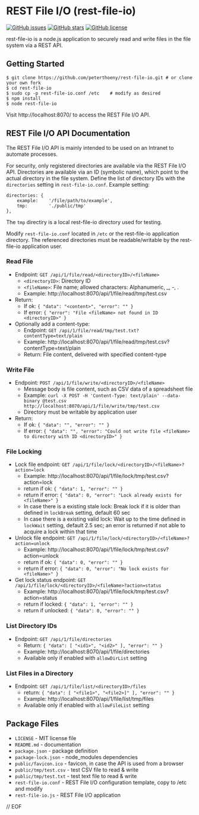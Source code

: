 # REST File I/O (rest-file-io)

[![GitHub issues](https://img.shields.io/github/issues/peterthoeny/rest-file-io)](https://github.com/peterthoeny/rest-file-io/issues)
[![GitHub stars](https://img.shields.io/github/stars/peterthoeny/rest-file-io)](https://github.com/peterthoeny/rest-file-io/stargazers)
[![GitHub license](https://img.shields.io/github/license/peterthoeny/rest-file-io)](https://github.com/peterthoeny/rest-file-io/blob/master/LICENSE)

rest-file-io is a node.js application to securely read and write files in the file system via a REST API.

## Getting Started

    $ git clone https://github.com/peterthoeny/rest-file-io.git # or clone your own fork
    $ cd rest-file-io
    $ sudo cp -p rest-file-io.conf /etc    # modify as desired
    $ npm install
    $ node rest-file-io

Visit http://localhost:8070/ to access the REST File I/O API.

## REST File I/O API Documentation

The REST File I/O API is mainly intended to be used on an Intranet to automate processes.

For security, only registered directories are available via the REST File I/O API. Directories are available via an ID (symbolic name), which point to the actual directory in the file system. Define the list of directory IDs with the `directories` setting in `rest-file-io.conf`. Example setting:

    directories: {
        example:    '/file/path/to/example',
        tmp:        './public/tmp'
    },

The `tmp` directiry is a local rest-file-io directory used for testing.

Modify `rest-file-io.conf` located in `/etc` or the rest-file-io application directory. The referenced directories must be readable/writable by the rest-file-io application user.

### Read File

- Endpoint: `GET /api/1/file/read/<directoryID>/<fileName>`
  - `<directoryID>`: Directory ID
  - `<fileName>`: File name; allowed characters: Alphanumeric, _, -, .
  - Example: http://localhost:8070/api/1/file/read/tmp/test.csv
- Return:
  - If ok: `{ "data": "<content>", "error": "" }`
  - If error: `{ "error": "File <fileName> not found in ID <directoryID>" }`
- Optionally add a content-type:
  - Endpoint: `GET /api/1/file/read/tmp/test.txt?contentType=text/plain`
  - Example: http://localhost:8070/api/1/file/read/tmp/test.csv?contentType=text/plain
  - Return: File content, delivered with specified content-type

### Write File

- Endpoint: `POST /api/1/file/write/<directoryID>/<fileName>`
  - Message body is file content, such as CSV data of a spreadsheet file
  - Example: `curl -X POST -H 'Content-Type: text/plain' --data-binary @test.csv http://localhost:8070/api/1/file/write/tmp/test.csv`
  - Directory must be writable by application user
- Return:
  - If ok:    `{ "data": "", "error": "" }`
  - If error: `{ "data": "", "error": "Could not write file <fileName> to directory with ID <directoryID>" }`

### File Locking

- Lock file endpoint: `GET /api/1/file/lock/<directoryID>/<fileName>?action=lock`
  - Example: http://localhost:8070/api/1/file/lock/tmp/test.csv?action=lock
  - return if ok:    `{ "data": 1, "error": "" }`
  - return if error: `{ "data": 0, "error": "Lock already exists for <fileName>" }`
  - In case there is a existing stale lock: Break lock if it is older than defined in `lockBreak` setting, default 60 sec
  - In case there is a existing valid lock: Wait up to the time defined in `lockWait` setting, default 2.5 sec; an error is returned if not able to acquire a lock within that time
- Unlock file endpoint: `GET /api/1/file/lock/<directoryID>/<fileName>?action=unlock`
  - Example: http://localhost:8070/api/1/file/lock/tmp/test.csv?action=unlock
  - return if ok:    `{ "data": 0, "error": "" }`
  - return if error: `{ "data": 0, "error": "No lock exists for <fileName>" }`
- Get lock status endpoint: `GET /api/1/file/lock/<directoryID>/<fileName>?action=status`
  - Example: http://localhost:8070/api/1/file/lock/tmp/test.csv?action=status
  - return if locked:   `{ "data": 1, "error": "" }`
  - return if unlocked: `{ "data": 0, "error": "" }`

### List Directory IDs

- Endpoint: `GET /api/1/file/directories`
  - Return: `{ "data": [ "<id1>", "<id2>" ], "error": "" }`
  - Example: http://localhost:8070/api/1/file/directories
  - Available only if enabled with `allowDirList` setting

### List Files in a Directory

- Endpoint: `GET /api/1/file/list/<directoryID>/files`
  - return: `{ "data": [ "<file1>", "<file2>]" ], "error": "" }`
  - Example: http://localhost:8070/api/1/file/list/tmp/files
  - Available only if enabled with `allowFileList` setting

## Package Files

- `LICENSE` - MIT license file
- `README.md` - documentation
- `package.json` - package definition
- `package-lock.json` - node_modules dependencies
- `public/favicon.ico` - favicon, in case the API is used from a browser
- `public/tmp/test.csv` - test CSV file to read & write
- `public/tmp/test.txt` - test text file to read & write
- `rest-file-io.conf` - REST File I/O configuration template, copy to /etc and modify
- `rest-file-io.js` - REST File I/O application

// EOF
